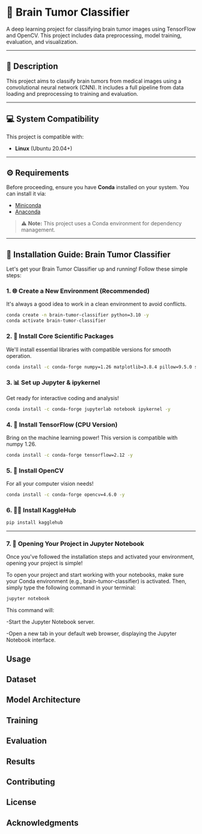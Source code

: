 # 🧠 Brain Tumor Classifier

A deep learning project for classifying brain tumor images using TensorFlow and OpenCV. This project includes data preprocessing, model training, evaluation, and visualization.

---

## 📌 Description

This project aims to classify brain tumors from medical images using a convolutional neural network (CNN). It includes a full pipeline from data loading and preprocessing to training and evaluation.

---

## 💻 System Compatibility

This project is compatible with:
* **Linux** (Ubuntu 20.04+)

---

## ⚙️ Requirements

Before proceeding, ensure you have **Conda** installed on your system. You can install it via:

- [Miniconda](https://docs.conda.io/en/latest/miniconda.html)
- [Anaconda](https://www.anaconda.com/)

> ⚠️ **Note:** This project uses a Conda environment for dependency management.

---

## 🚀 Installation Guide: Brain Tumor Classifier

Let's get your Brain Tumor Classifier up and running! Follow these simple steps:

### 1. 🌐 Create a New Environment (Recommended)

It's always a good idea to work in a clean environment to avoid conflicts.

```bash
conda create -n brain-tumor-classifier python=3.10 -y
conda activate brain-tumor-classifier
```

### 2. 🔬 Install Core Scientific Packages

We'll install essential libraries with compatible versions for smooth operation.

```bash
conda install -c conda-forge numpy=1.26 matplotlib=3.8.4 pillow=9.5.0 scikit-learn=1.3.0 scikit-image -y
```

### 3. 📊 Set up Jupyter & ipykernel

Get ready for interactive coding and analysis!

```bash
conda install -c conda-forge jupyterlab notebook ipykernel -y
```

 ### 4. 🧠 Install TensorFlow (CPU Version)

Bring on the machine learning power! This version is compatible with numpy 1.26.

```bash
conda install -c conda-forge tensorflow=2.12 -y
```

### 5. 📸 Install OpenCV

For all your computer vision needs!

```bash
conda install -c conda-forge opencv=4.6.0 -y
```

### 6. 🧑‍💻 Install KaggleHub

```bash
pip install kagglehub
```

---

### 7. 🚀 Opening Your Project in Jupyter Notebook

Once you've followed the installation steps and activated your environment, opening your project is simple!

To open your project and start working with your notebooks, make sure your Conda environment (e.g., brain-tumor-classifier) is activated. Then, simply type the following command in your terminal:

```bash
jupyter notebook
```

This command will:

-Start the Jupyter Notebook server.

-Open a new tab in your default web browser, displaying the Jupyter Notebook interface.

## Usage

## Dataset

## Model Architecture

## Training

## Evaluation

## Results

## Contributing

## License

## Acknowledgments
